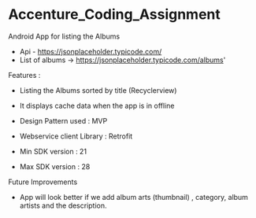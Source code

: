 # Accenture_Coding_Assignment
Android App for listing the Albums

* Api - https://jsonplaceholder.typicode.com/
* List of albums -> https://jsonplaceholder.typicode.com/albums'

Features :
* Listing the Albums sorted by title (Recyclerview)
* It displays cache data when the app is in offline



* Design Pattern used : MVP 
* Webservice client Library : Retrofit
* Min SDK version : 21
* Max SDK version : 28





Future Improvements 
* App will look better if we add album arts (thumbnail) , category, album artists and the description.
